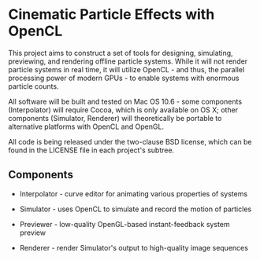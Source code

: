 Cinematic Particle Effects with OpenCL
======================================

This project aims to construct a set of tools for designing, simulating,
previewing, and rendering offline particle systems. While it will not render
particle systems in real time, it will utilize OpenCL - and thus, the parallel
processing power of modern GPUs - to enable systems with enormous particle
counts.

All software will be built and tested on Mac OS 10.6 - some components
(Interpolator) will require Cocoa, which is only available on OS X; other
components (Simulator, Renderer) will theoretically be portable to alternative
platforms with OpenCL and OpenGL.

All code is being released under the two-clause BSD license, which can be found
in the LICENSE file in each project's subtree.

Components
----------

* Interpolator - curve editor for animating various properties of systems

* Simulator - uses OpenCL to simulate and record the motion of particles

* Previewer - low-quality OpenGL-based instant-feedback system preview

* Renderer - render Simulator's output to high-quality image sequences
